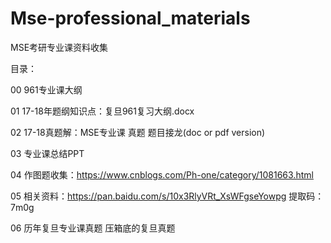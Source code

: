 ﻿# Mse-professional_materials
MSE考研专业课资料收集 

目录：

00 961专业课大纲

01 17-18年题纲知识点：复旦961复习大纲.docx

02 17-18真题解：MSE专业课 真题 题目接龙(doc or pdf version)

03 专业课总结PPT

04 作图题收集：https://www.cnblogs.com/Ph-one/category/1081663.html

05 相关资料：https://pan.baidu.com/s/10x3RlyVRt_XsWFgseYowpg 提取码：7m0g

06 历年复旦专业课真题 压箱底的复旦真题

